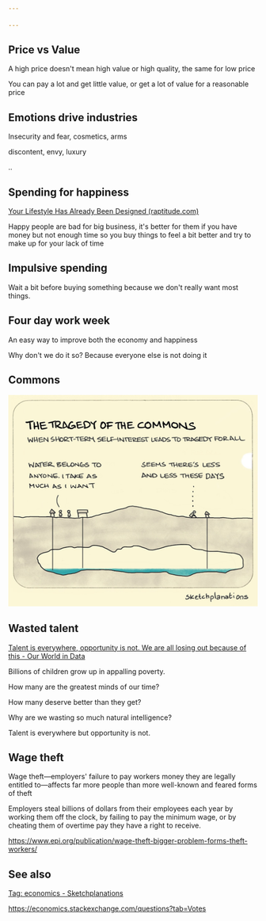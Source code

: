 ```yaml
---

---
```


## Price vs Value 

A high price doesn't mean high value or high quality, the same for low price

You can pay a lot and get little value, or get a lot of value for a reasonable price

## Emotions drive industries 

Insecurity and fear, cosmetics, arms

discontent, envy, luxury 

.. 

## Spending for happiness 

[Your Lifestyle Has Already Been Designed (raptitude.com)](https://www.raptitude.com/2010/07/your-lifestyle-has-already-been-designed/)

Happy people are bad for big business, it's better for them if you have money but not enough time so you buy things to feel a bit better and try to make up for your lack of time 

## Impulsive spending 
Wait a bit before buying something because we don't really want most things. 

## Four day work week 

An easy way to improve both the economy and happiness 

Why don't we do it so? Because everyone else is not doing it 

## Commons

![](/assets/static/img/tragedy-of-commons.jpeg)

## Wasted talent 

[Talent is everywhere, opportunity is not. We are all losing out because of this - Our World in Data](https://ourworldindata.org/talent-is-everywhere-opportunity-is-not)

Billions of children grow up in appalling poverty. 

How many are the greatest minds of our time? 

How many deserve better than they get?  

Why are we wasting so much natural intelligence?

Talent is everywhere but opportunity is not.

## Wage theft 

Wage theft—employers' failure to pay workers money they are legally entitled to—affects far more people than more well-known and feared forms of theft 

 Employers steal billions of dollars from their employees each year by working them off the clock, by failing to pay the minimum wage, or by cheating them of overtime pay they have a right to receive.

<https://www.epi.org/publication/wage-theft-bigger-problem-forms-theft-workers/>

## See also 

[Tag: economics - Sketchplanations](https://sketchplanations.com/tags/economics)

<https://economics.stackexchange.com/questions?tab=Votes>